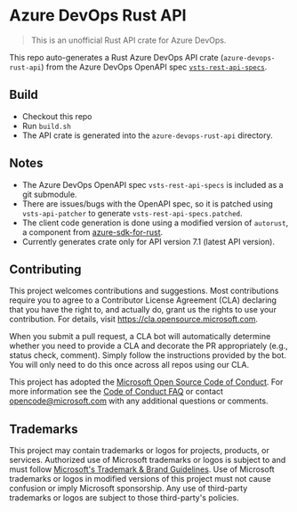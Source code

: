 # Azure DevOps Rust API

> This is an unofficial Rust API crate for Azure DevOps.

This repo auto-generates a Rust Azure DevOps API crate (`azure-devops-rust-api`) from the Azure DevOps OpenAPI spec [`vsts-rest-api-specs`](https://github.com/MicrosoftDocs/vsts-rest-api-specs).

## Build

- Checkout this repo
- Run `build.sh`
- The API crate is generated into the `azure-devops-rust-api` directory.

## Notes

- The Azure DevOps OpenAPI spec `vsts-rest-api-specs` is included as a git submodule.
- There are issues/bugs with the OpenAPI spec, so it is patched using `vsts-api-patcher` to generate `vsts-rest-api-specs.patched`.
- The client code generation is done using a modified version of `autorust`, a component from [azure-sdk-for-rust](https://github.com/Azure/azure-sdk-for-rust).
- Currently generates crate only for API version 7.1 (latest API version).

## Contributing

This project welcomes contributions and suggestions.  Most contributions require you to agree to a
Contributor License Agreement (CLA) declaring that you have the right to, and actually do, grant us
the rights to use your contribution. For details, visit https://cla.opensource.microsoft.com.

When you submit a pull request, a CLA bot will automatically determine whether you need to provide
a CLA and decorate the PR appropriately (e.g., status check, comment). Simply follow the instructions
provided by the bot. You will only need to do this once across all repos using our CLA.

This project has adopted the [Microsoft Open Source Code of Conduct](https://opensource.microsoft.com/codeofconduct/).
For more information see the [Code of Conduct FAQ](https://opensource.microsoft.com/codeofconduct/faq/) or
contact [opencode@microsoft.com](mailto:opencode@microsoft.com) with any additional questions or comments.

## Trademarks

This project may contain trademarks or logos for projects, products, or services. Authorized use of Microsoft 
trademarks or logos is subject to and must follow 
[Microsoft's Trademark & Brand Guidelines](https://www.microsoft.com/en-us/legal/intellectualproperty/trademarks/usage/general).
Use of Microsoft trademarks or logos in modified versions of this project must not cause confusion or imply Microsoft sponsorship.
Any use of third-party trademarks or logos are subject to those third-party's policies.
